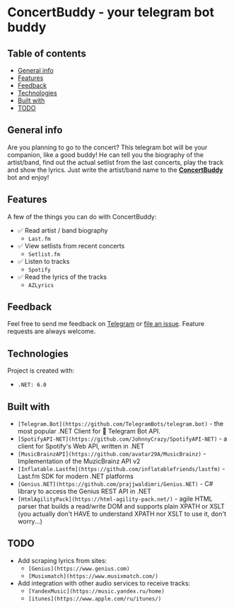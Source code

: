# ConcertBuddy - your telegram bot buddy

## Table of contents
- [General info](#general-info)
- [Features](#features)
- [Feedback](#feedback)
- [Technologies](#technologies)
- [Built with](#built-with)
- [TODO](#to-do)

## General info
Are you planning to go to the concert? 
This telegram bot will be your companion, like a good buddy!
He can tell you the biography of the artist/band, find out the actual setlist from the last concerts, play the track and show the lyrics.
Just write the artist/band name to the **[ConcertBuddy](https://t.me/concert_buddy_bot)** bot and enjoy!

## Features

A few of the things you can do with ConcertBuddy:
* ✅ Read artist / band biography
  * `Last.fm`
* ✅ View setlists from recent concerts
  * `Setlist.fm`
* ✅ Listen to tracks
  * `Spotify`
* ✅ Read the lyrics of the tracks
  * `AZLyrics`

## Feedback

Feel free to send me feedback on [Telegram](https://t.me/skuill) or [file an issue](https://github.com/skuill/ConcertBuddy/issues/new). Feature requests are always welcome.

## Technologies
Project is created with:
* `.NET: 6.0`

## Built with
* `[Telegram.Bot](https://github.com/TelegramBots/telegram.bot)` -  the most popular .NET Client for 🤖 Telegram Bot API. 
* `[SpotifyAPI-NET](https://github.com/JohnnyCrazy/SpotifyAPI-NET)` - a client for Spotify's Web API, written in .NET 
* `[MusicBrainzAPI](https://github.com/avatar29A/MusicBrainz)` - Implementation of the MuzicBrainz API v2 
* `[Inflatable.Lastfm](https://github.com/inflatablefriends/lastfm)` - Last.fm SDK for modern .NET platforms 
* `[Genius.NET](https://github.com/prajjwaldimri/Genius.NET)` - C# library to access the Genius REST API in .NET 
* `[HtmlAgilityPack](https://html-agility-pack.net/)` - agile HTML parser that builds a read/write DOM and supports plain XPATH or XSLT (you actually don't HAVE to understand XPATH nor XSLT to use it, don't worry...)


## TODO
* Add scraping lyrics from sites: 
  * `[Genius](https://www.genius.com)`
  * `[Musixmatch](https://www.musixmatch.com/)` 
* Add integration with other audio services to receive tracks: 
  * `[YandexMusic](https://music.yandex.ru/home)`
  * `[itunes](https://www.apple.com/ru/itunes/)`
